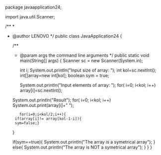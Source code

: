 package javaapplication24;

import java.util.Scanner;

/**
 *
 * @author LENOVO
 */
public class JavaApplication24 {

    /**
     * @param args the command line arguments
     */
         public static void main(String[] args) {
          Scanner sc = new Scanner(System.in);
         
        int i;
        System.out.println("Input size of array: ");
        int kol=sc.nextInt();
        int[]array=new int[kol];
        boolean sym = true;
       
        System.out.println("Input elements of array: ");
        for( i=0; i<kol; i++)
           array[i]=sc.nextInt();
        
      
      
    System.out.println("Result");
        for( i=0; i<kol; i++)
            System.out.print(array[i]+" ");

          for(i=0;i<kol/2;i++){
        if(array[i]!= array[kol-1-i]){
        sym=false;}
    }

   if(sym==true){
       System.out.println("The array is a symetrical array");
   }
   else{
       System.out.println("The array is NOT a symetrical array");
   }
 }
}


